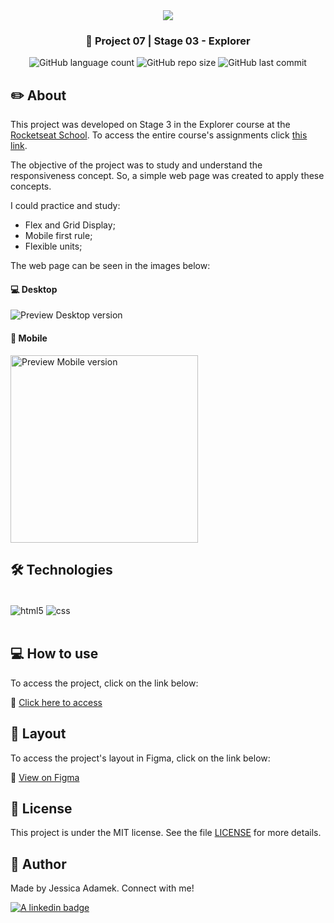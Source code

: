 <div align="center">
   <img src="https://www.rocketseat.com.br/assets/logos/explorer.svg" />
</div>

<h3 align="center">🚀 Project 07 | Stage 03 - Explorer</h3>

<div align="center">
  <img alt="GitHub language count" src="https://img.shields.io/github/languages/count/jeadamek/responsive-example">

  <img alt="GitHub repo size" src="https://img.shields.io/github/repo-size/jeadamek/responsive-example">
  
  <img alt="GitHub last commit" src="https://img.shields.io/github/last-commit/jeadamek/responsive-example?color=%231280BF">
  
 <!-- <a href="https://jeadamek.github.io/responsive-exemple/"> ▶️ Project's Deploy </a> -->
</div>   

## ✏️ About

This project was developed on Stage 3 in the Explorer course at the [Rocketseat School](https://www.rocketseat.com.br/). To access the entire course's assignments click [this link](https://github.com/jeadamek/explorer-rocketseat).

The objective of the project was to study and understand the responsiveness concept. So, a simple web page was created to apply these concepts.

I could practice and study:

- Flex and Grid Display;
- Mobile first rule;
- Flexible units;

The web page can be seen in the images below:


#### 💻 Desktop

![Preview Desktop version](https://user-images.githubusercontent.com/78454317/192172393-145f241d-97ad-4dee-9e1a-654d71967b35.png)



#### 📱 Mobile

<img width="300px" src="https://user-images.githubusercontent.com/78454317/192172411-daa5de88-d566-4367-ae50-00f29c93f887.png" alt="Preview Mobile version" />

<br/>

## 🛠️ Technologies

<div style="display: inline_block"><br/>
  <img align="center" alt="html5" src="https://img.shields.io/badge/HTML5-E34F26?style=for-the-badge&logo=html5&logoColor=white" />
  <img align="center" alt="css" src="https://img.shields.io/badge/CSS3-1572B6?style=for-the-badge&logo=css3&logoColor=white" />
</div><br/>


## 💻 How to use

To access the project, click on the link below:

🔗 [Click here to access](https://jeadamek.github.io/responsive-example/)


## 🎨 Layout

To access the project's layout in Figma, click on the link below:

🔗 [View on Figma](https://www.figma.com/file/Epk3eJoQqGtrruEzBYcuy7/Explorer-Stage-03-Projeto-02-(Copy)?node-id=203%3A412)


## 📝 License

This project is under the MIT license. See the file [LICENSE](LICENSE) for more details.


## 🎯 Author

<p>
	Made by Jessica Adamek. Connect with me! 	
</p>
<div>
  <a href="https://www.linkedin.com/in/jessica-adamek/" target="_blank">
    <img src="https://img.shields.io/badge/LinkedIn-0077B5?style=for-the-badge&logo=linkedin&logoColor=white" alt="A linkedin badge">
  </a>  
</div>
